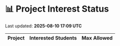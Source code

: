 # 📊 Project Interest Status

Last updated: **2025-08-10 17:09 UTC**

| Project | Interested Students | Max Allowed |
|---------|---------------------|-------------|
